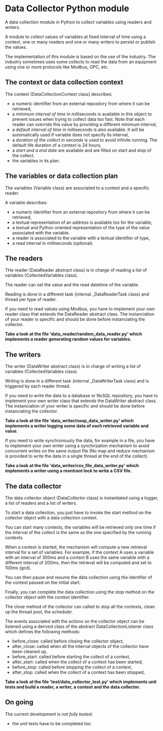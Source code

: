 # Data Collector Python module
A data collection module in Python to collect variables using readers and writers.

A module to collect values of variables at fixed interval of time using a context, one or many readers and one or many writers to persist or publish the values.

The implementation of this module is based on the use of the industry. The industry sometimes uses some collects to read the data from an equipment using one or more protocols like Modbus, OPC, etc.

## The context or data collection context

The context (DataCollectionContext class) describes:
- a numeric identifier from an external repository from where it can be retrieved,
- a *minimum interval of time* in milliseconds is available in this object to prevent issues when trying to collect data too fast. Note that each reader can override this value by providing a different minimum interval,
- a *default interval of time* in milliseconds is also available. It will be automatically used if variable does not specify its interval,
- a *duration of the collect* in seconds is used to avoid infinite running. The default life duration of a context is 24 hours,
- a *start and a end date* are available and are filled on start and stop of the collect.
- the variables in its *plan*.

## The variables or data collection plan

The variables (Variable class) are associated to a context and a specific reader.

A variable describes:
- a numeric identifier from an external repository from where it can be retrieved,
- a textual representation of an address is available too for the variable,
- a textual and Python oriented representation of the type of the value associated with the variable.
- a reader is associated to the variable with a textual identifier of type,
- a read interval in milliseconds (optional).

## The readers

THe reader (DataReader abstract class) is in charge of reading a list of variables (CollectedVariables class).

The reader can set the value and the read datetime of the variable.

Reading is done in a different task (internal _DataReaderTask class) and thread per type of reader.

If you need to read values using Modbus, you have to implement your own reader class that extends the DataReader abstract class. The instanciation of your reader is specific and should be done before instanciating the collector.

__Take a look at the file 'data_reader/random_data_reader.py' which implements a reader generating random values for variables.__

## The writers

The writer (DataWriter abstract class) is in charge of writing a list of variables (CollectedVariables class).

Writing is done in a different task (internal _DataWriterTask class) and is triggered by each reader thread.

If you need to write the data to a database or NoSQL repository, you have to implement your own writer class that extends the DataWriter abstract class. The instanciation of your writer is specific and should be done before instanciating the collector.

__Take a look at the file 'data_writer/noop_data_writer.py' which implements a writer logging some data of each retrieved variable and value.__

If you need to write synchronously the data, for example in a file, you have to implement your own writer using a synchrization mechanism to avoid concurrent writes on the same output file (No map and reduce mechanism is provided to write  the data in a single thread at the end of the collect).

__Take a look at the file 'data_writer/csv_file_data_writer.py' which implements a writer using a reentrant lock to write a CSV file.__

## The data collector

The data collector object (DataCollector class) is instantiated using a logger, a list of readers and a list of writers.

To start a data collection, you just have to invoke the start method on the collector object with a data collection context. 

You can start many contexts, the variables will be retrieved only one time if the interval of the collect is the same as the one specified by the running contexts. 

When a context is started, the mechanism will compute a new retrieval interval for a set of variables. For example, if the context A uses a variable with an interval of 300ms and a context B uses the same variable with a different interval of 200ms, then the retrieval will be computed and set to 100ms (gcd).

You can then pause and resume the data collection using the identifier of the context passed on the initial start.

Finally, you can complete the data collection using the stop method on the collector object with the context identifier.

The close method of the collector can called to stop all the contexts, clean up the thread pool, the scheduler.

The events associated with the actions on the collector object can be listened using a derived class of the abstract DataCollectionListener class which defines the following methods:
- before_close: called before closing the collector object,
- after_close: called when all the internal objects of the collector have been cleaned up,
- before_start: called before starting the collect of a context,
- after_start: called when the collect of a context has been started,
- before_stop: called before stopping the collect of a context,
- after_stop: called when the collect of a context has been stopped,

__Take a look at the file 'test/data_collector_test.py' which implements unit tests and build a reader, a writer, a context and the data collector.__

## On going

The current development is *not fully tested*:
- the unit tests have to be completed too.